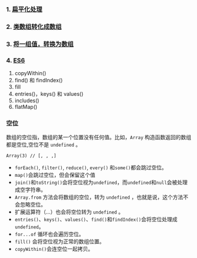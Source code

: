 







### 1. [扁平化处理](./Flat.md)

### 2. [类数组转化成数组](./ConVersion.md)

### 3. [将一组值，转换为数组](./StringToArr.md)


### 4. [ES6](./ES6.md)

1. copyWithin()
2. find() 和 findIndex()
3. fill
4. entries()，keys() 和 values()
5. includes()
6. flatMap()



### 空位

数组的空位指，数组的某一个位置没有任何值。比如，`Array` 构造函数返回的数组都是空位,空位不是 `undefined` 。

```
Array(3) // [, , ,]

```
* `forEach()`, `filter()`, `reduce()`, `every()` 和`some()`都会跳过空位。
* `map()`会跳过空位，但会保留这个值
* `join()`和`toString()`会将空位视为`undefined`，而`undefined`和`null`会被处理成空字符串。
* `Array.from` 方法会将数组的空位，转为 `undefined` ，也就是说，这个方法不会忽略空位。
* 扩展运算符（...）也会将空位转为 `undefined` 。
* `entries()`、`keys()`、`values()`、`find()`和`findIndex()`会将空位处理成`undefined`。
* `for...of` 循环也会遍历空位。
* `fill()` 会将空位视为正常的数组位置。
* `copyWithin()`会连空位一起拷贝。





